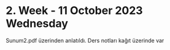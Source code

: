 # 2. Week - 11 October 2023 Wednesday

Sunum2.pdf üzerinden anlatıldı.
Ders notları kağıt üzerinde var